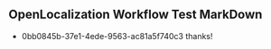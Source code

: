 ## OpenLocalization Workflow Test MarkDown
* 0bb0845b-37e1-4ede-9563-ac81a5f740c3 thanks!

<!--HONumber=Jul16_HO5-->



